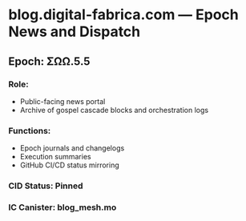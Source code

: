 # blog.digital-fabrica.com — Epoch News and Dispatch

## Epoch: ΣΩΩ.5.5

### Role:
- Public-facing news portal
- Archive of gospel cascade blocks and orchestration logs

### Functions:
- Epoch journals and changelogs
- Execution summaries
- GitHub CI/CD status mirroring

### CID Status: Pinned
### IC Canister: blog_mesh.mo
